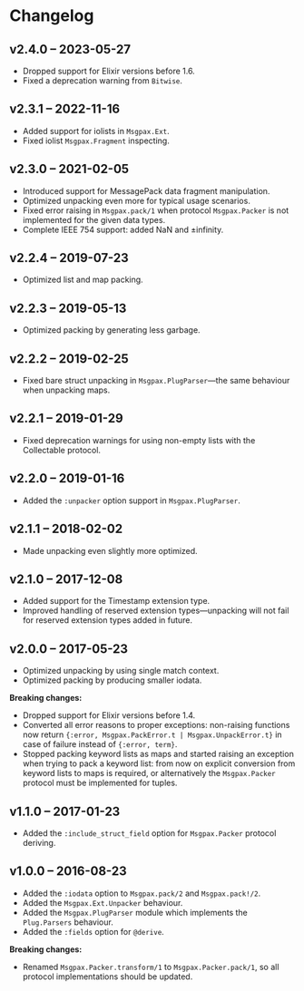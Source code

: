 # Changelog

## v2.4.0 – 2023-05-27

  * Dropped support for Elixir versions before 1.6.
  * Fixed a deprecation warning from `Bitwise`.

## v2.3.1 – 2022-11-16

  * Added support for iolists in `Msgpax.Ext`.
  * Fixed iolist `Msgpax.Fragment` inspecting.

## v2.3.0 – 2021-02-05

  * Introduced support for MessagePack data fragment manipulation.
  * Optimized unpacking even more for typical usage scenarios.
  * Fixed error raising in `Msgpax.pack/1` when protocol `Msgpax.Packer` is not implemented for the given data types.
  * Complete IEEE 754 support: added NaN and ±infinity.

## v2.2.4 – 2019-07-23

  * Optimized list and map packing.

## v2.2.3 – 2019-05-13

  * Optimized packing by generating less garbage.

## v2.2.2 – 2019-02-25

  * Fixed bare struct unpacking in `Msgpax.PlugParser`—the same behaviour when unpacking maps.

## v2.2.1 – 2019-01-29

  * Fixed deprecation warnings for using non-empty lists with the Collectable protocol.

## v2.2.0 – 2019-01-16

  * Added the `:unpacker` option support in `Msgpax.PlugParser`.

## v2.1.1 – 2018-02-02

  * Made unpacking even slightly more optimized.

## v2.1.0 – 2017-12-08

  * Added support for the Timestamp extension type.
  * Improved handling of reserved extension types—unpacking will not fail for reserved extension types added in future.

## v2.0.0 – 2017-05-23

  * Optimized unpacking by using single match context.
  * Optimized packing by producing smaller iodata.

__Breaking changes:__

  * Dropped support for Elixir versions before 1.4.
  * Converted all error reasons to proper exceptions: non-raising functions now return `{:error, Msgpax.PackError.t | Msgpax.UnpackError.t}` in case of failure instead of `{:error, term}`.
  * Stopped packing keyword lists as maps and started raising an exception when trying to pack a keyword list: from now on explicit conversion from keyword lists to maps is required, or alternatively the `Msgpax.Packer` protocol must be implemented for tuples.

## v1.1.0 – 2017-01-23

  * Added the `:include_struct_field` option for `Msgpax.Packer` protocol deriving.

## v1.0.0 – 2016-08-23

  * Added the `:iodata` option to `Msgpax.pack/2` and `Msgpax.pack!/2`.
  * Added the `Msgpax.Ext.Unpacker` behaviour.
  * Added the `Msgpax.PlugParser` module which implements the `Plug.Parsers` behaviour.
  * Added the `:fields` option for `@derive`.

__Breaking changes:__

  * Renamed `Msgpax.Packer.transform/1` to `Msgpax.Packer.pack/1`, so all protocol implementations should be updated.
